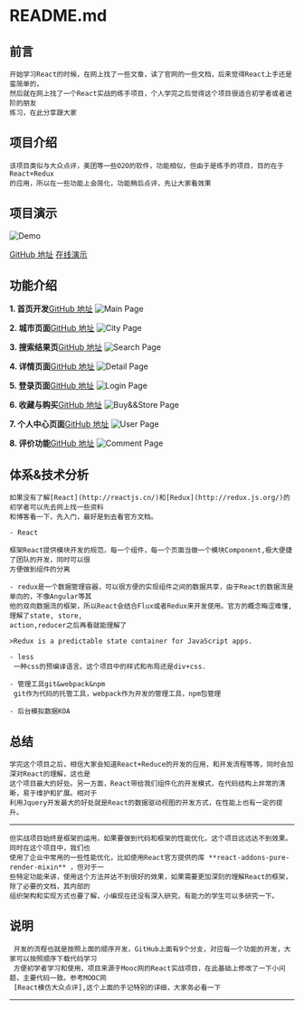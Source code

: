 README.md
=========

前言
----

	开始学习React的时候，在网上找了一些文章，读了官网的一些文档，后来觉得React上手还是蛮简单的，  
	然后就在网上找了一个React实战的练手项目，个人学完之后觉得这个项目很适合初学者或者进阶的朋友  
	练习，在此分享跟大家

项目介绍
----

	该项目类似与大众点评，美团等一些O2O的软件，功能相似，但由于是练手的项目，目的在于React+Redux  
	的应用，所以在一些功能上会简化，功能稍后点评，先让大家看效果


项目演示
----
![Demo](http://img.blog.csdn.net/20170611144642685?watermark/2/text/aHR0cDovL2Jsb2cuY3Nkbi5uZXQvTWFnaWNfc29mdHdhcmU=/font/5a6L5L2T/fontsize/400/fill/I0JBQkFCMA==/dissolve/70/gravity/SouthEast)

  [GitHub 地址][4]
  [在线演示][5]


功能介绍
----

 **1. 首页开发**[GitHub 地址][6]
	![Main Page](http://img.blog.csdn.net/20170611142406421?watermark/2/text/aHR0cDovL2Jsb2cuY3Nkbi5uZXQvTWFnaWNfc29mdHdhcmU=/font/5a6L5L2T/fontsize/400/fill/I0JBQkFCMA==/dissolve/70/gravity/SouthEast)

 **2. 城市页面**[GitHub 地址][7]
    ![City Page](http://img.blog.csdn.net/20170611143110102?watermark/2/text/aHR0cDovL2Jsb2cuY3Nkbi5uZXQvTWFnaWNfc29mdHdhcmU=/font/5a6L5L2T/fontsize/400/fill/I0JBQkFCMA==/dissolve/70/gravity/SouthEast)

 **3. 搜索结果页**[GitHub 地址][8]
	![Search Page](http://img.blog.csdn.net/20170611143309568?watermark/2/text/aHR0cDovL2Jsb2cuY3Nkbi5uZXQvTWFnaWNfc29mdHdhcmU=/font/5a6L5L2T/fontsize/400/fill/I0JBQkFCMA==/dissolve/70/gravity/SouthEast)

 **4. 详情页面**[GitHub 地址][9]
	![Detail Page](http://img.blog.csdn.net/20170611143432857?watermark/2/text/aHR0cDovL2Jsb2cuY3Nkbi5uZXQvTWFnaWNfc29mdHdhcmU=/font/5a6L5L2T/fontsize/400/fill/I0JBQkFCMA==/dissolve/70/gravity/SouthEast)

 **5. 登录页面**[GitHub 地址][10]
	![Login Page](http://img.blog.csdn.net/20170611143653860?watermark/2/text/aHR0cDovL2Jsb2cuY3Nkbi5uZXQvTWFnaWNfc29mdHdhcmU=/font/5a6L5L2T/fontsize/400/fill/I0JBQkFCMA==/dissolve/70/gravity/SouthEast)

 **6. 收藏与购买**[GitHub 地址][11]
	![Buy&&Store Page](http://img.blog.csdn.net/20170611144013838?watermark/2/text/aHR0cDovL2Jsb2cuY3Nkbi5uZXQvTWFnaWNfc29mdHdhcmU=/font/5a6L5L2T/fontsize/400/fill/I0JBQkFCMA==/dissolve/70/gravity/SouthEast)

 **7. 个人中心页面**[GitHub 地址][12]
	![User Page](http://img.blog.csdn.net/20170611143847525?watermark/2/text/aHR0cDovL2Jsb2cuY3Nkbi5uZXQvTWFnaWNfc29mdHdhcmU=/font/5a6L5L2T/fontsize/400/fill/I0JBQkFCMA==/dissolve/70/gravity/SouthEast)

 **8. 评价功能**[GitHub 地址][13]
	![Comment Page](http://img.blog.csdn.net/20170611144257105?watermark/2/text/aHR0cDovL2Jsb2cuY3Nkbi5uZXQvTWFnaWNfc29mdHdhcmU=/font/5a6L5L2T/fontsize/400/fill/I0JBQkFCMA==/dissolve/70/gravity/SouthEast)


体系&技术分析
-------
	如果没有了解[React](http://reactjs.cn/)和[Redux](http://redux.js.org/)的初学者可以先去网上找一些资料  
	和博客看一下，先入门，最好是到去看官方文档。

 	- React

	框架React提供模块开发的规范，每一个组件，每一个页面当做一个模块Component,极大便捷了团队的开发，同时可以很  
	方便做到组件的分离

 	- redux是一个数据管理容器，可以很方便的实现组件之间的数据共享，由于React的数据流是单向的，不像Angular等其  
	他的双向数据流的框架，所以React会结合Flux或者Redux来开发使用。官方的概念晦涩难懂, 理解了state, store,   
	action,reducer之后再看就能理解了

    >Redux is a predictable state container for JavaScript apps.

 	- less
	 一种css的预编译语言。这个项目中的样式和布局还是div+css.

 	- 管理工具git&webpack&npm
	 git作为代码的托管工具，webpack作为开发的管理工具，npm包管理

 	- 后台模拟数据KOA

总结
----
	学完这个项目之后，相信大家会知道React+Reduce的开发的应用，和开发流程等等，同时会加深对React的理解，这也是  
	这个项目最大的好处。另一方面，React带给我们组件化的开发模式，在代码结构上非常的清晰，易于维护和扩展。相对于  
	利用Jquery开发最大的好处就是React的数据驱动视图的开发方式，在性能上也有一定的提升。

----------

	但实战项目始终是框架的运用，如果要做到代码和框架的性能优化，这个项目远远达不到效果。同时在这个项目中，我们也  
	使用了企业中常用的一些性能优化，比如使用React官方提供的库 **react-addons-pure-render-mixin** ，但对于一  
	些特定功能来讲，使用这个方法并达不到很好的效果，如果需要更加深刻的理解React的框架，除了必要的文档，其内部的  
	组织架构和实现方式也要了解，小编现在还没有深入研究，有能力的学生可以多研究一下。

说明
----

	 开发的流程也就是按照上面的顺序开发，GitHub上面有9个分支，对应每一个功能的开发，大家可以按照顺序下载代码学习  
	 方便初学者学习和使用，项目来源于Mooc网的React实战项目，在此基础上修改了一下小问题，主要代码一致。参考MOOC网  
	 [React模仿大众点评],这个上面的手记特别的详细，大家务必看一下

----------
[1]:http://reactjs.cn/
[2]:http://redux.js.org/

[4]:https://github.com/Magiccwl/dzdp-react
[5]:http://47.94.201.62:4000/
[6]:https://github.com/Magiccwl/dzdp-react/tree/main_page_dzdp
[7]:https://github.com/Magiccwl/dzdp-react/tree/city_page_dzdp
[8]:https://github.com/Magiccwl/dzdp-react/tree/search_page_dzdp
[9]:https://github.com/Magiccwl/dzdp-react/tree/detail_page_dzdp
[10]:https://github.com/Magiccwl/dzdp-react/tree/login_page_dzdp
[11]:https://github.com/Magiccwl/dzdp-react/tree/buy_store_page_dzdp
[12]:https://github.com/Magiccwl/dzdp-react/tree/user_page_dzdp
[13]:https://github.com/Magiccwl/dzdp-react/tree/comment_page_dzdp

